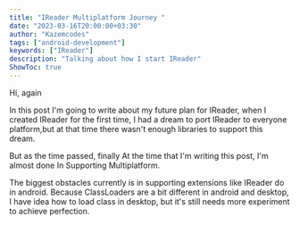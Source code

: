 ```yaml
---
title: "IReader Multiplatform Journey "
date: "2023-03-16T20:00:00+03:30"
author: "Kazemcodes"
tags: ["android-development"]
keywords: ["IReader"]
description: "Talking about how I start IReader"
ShowToc: true
---
```


Hi, again

In this post I'm going to write about my future plan for IReader, when I created IReader for the first time, I had a dream to port IReader to everyone platform,but at that time there wasn't enough libraries to support this dream.

But as the time passed, finally At the time that I'm writing this post, I'm almost done In Supporting Multiplatform.

The biggest obstacles currently is in supporting extensions like IReader do in android.
Because ClassLoaders are a bit different in android and desktop, I have idea how to load class in desktop, but it's still needs more experiment to achieve perfection.
